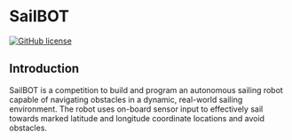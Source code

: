 # SailBOT

[![GitHub license](https://img.shields.io/github/license/VT-SailBOT/sailbot.svg)]()

## Introduction

SailBOT is a competition to build and program an autonomous sailing robot capable of navigating obstacles in a dynamic, real-world sailing environment. The robot uses on-board sensor input to effectively sail towards marked latitude and longitude coordinate locations and avoid obstacles.
